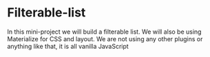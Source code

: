 # Filterable-list
In this mini-project we will build a filterable list. We will also be using Materialize for CSS and layout. We are not using any other plugins or anything like that, it is all vanilla JavaScript
